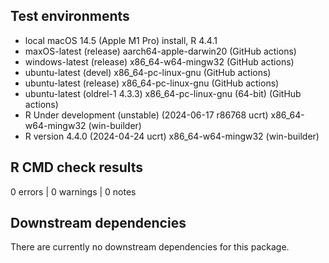## Test environments

* local macOS 14.5 (Apple M1 Pro) install, R 4.4.1
* maxOS-latest (release) aarch64-apple-darwin20 (GitHub actions)
* windows-latest (release) x86_64-w64-mingw32 (GitHub actions)
* ubuntu-latest (devel) x86_64-pc-linux-gnu (GitHub actions)
* ubuntu-latest (release) x86_64-pc-linux-gnu (GitHub actions)
* ubuntu-latest (oldrel-1 4.3.3) x86_64-pc-linux-gnu (64-bit) (GitHub actions)
* R Under development (unstable) (2024-06-17 r86768 ucrt) x86_64-w64-mingw32 (win-builder)
* R version 4.4.0 (2024-04-24 ucrt) x86_64-w64-mingw32 (win-builder)

## R CMD check results

0 errors | 0 warnings | 0 notes

## Downstream dependencies

There are currently no downstream dependencies for this package.
